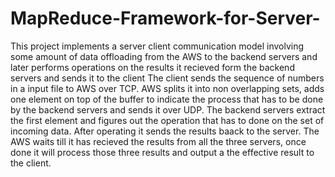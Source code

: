 # MapReduce-Framework-for-Server-
This project implements a server client communication model involving some amount of data offloading from the AWS to the backend servers and later performs operations on the results it recieved form the backend servers and sends it to the client  The client sends the sequence of numbers in a input file to AWS over TCP. AWS splits it into non overlapping sets, adds one element on top of the buffer to indicate the process that has to be done by the backend servers and sends it over UDP.  The backend servers extract the first element and figures out the operation that has to done on the set of incoming data. After operating it sends the results baack to the server.  The AWS waits till it has recieved the results from all the three servers, once done it will process those three results and output a the effective result to the client.
